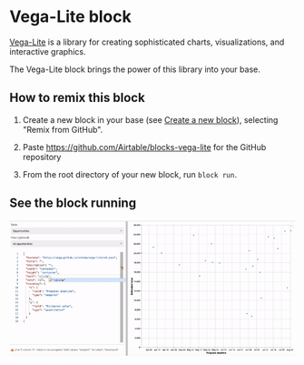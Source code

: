 # Vega-Lite block

[Vega-Lite](https://vega.github.io/vega-lite/) is a library for creating sophisticated charts,
visualizations, and interactive graphics.

The Vega-Lite block brings the power of this library into your base.

## How to remix this block

1. Create a new block in your base (see
   [Create a new block](https://airtable.com/developers/blocks/guides/hello-world-tutorial#create-a-new-block)),
   selecting "Remix from GitHub".

2. Paste https://github.com/Airtable/blocks-vega-lite for the GitHub repository

3. From the root directory of your new block, run `block run`.

## See the block running

![Various charts generated by the Vega-Lite block](media/block.gif)
